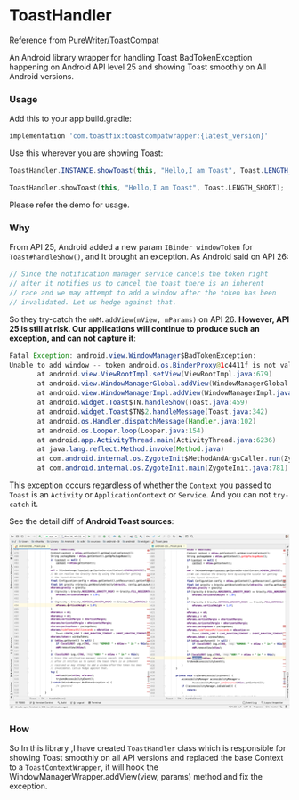 # ToastHandler
Reference from [PureWriter/ToastCompat](https://github.com/PureWriter/ToastCompat)

An Android library wrapper for handling Toast BadTokenException happening on Android API level 25 and showing Toast smoothly on All Android versions.


### Usage 

Add this to your app build.gradle:

```groovy
implementation 'com.toastfix:toastcompatwrapper:{latest_version}'
```

Use this wherever you are showing Toast:

```java
ToastHandler.INSTANCE.showToast(this, "Hello,I am Toast", Toast.LENGTH_SHORT);
```

```kotlin
ToastHandler.showToast(this, "Hello,I am Toast", Toast.LENGTH_SHORT);
```

Please refer the demo for usage.


### Why

From API 25, Android added a new param `IBinder windowToken` for `Toast#handleShow()`, and It brought an exception. 
As Android said on API 26: 

```java
// Since the notification manager service cancels the token right
// after it notifies us to cancel the toast there is an inherent
// race and we may attempt to add a window after the token has been
// invalidated. Let us hedge against that.
```

So they try-catch the `mWM.addView(mView, mParams)` on API 26. **However, API 25 is still at risk. Our applications will continue to produce such an exception, and can not capture it**: 

```java
Fatal Exception: android.view.WindowManager$BadTokenException: 
Unable to add window -- token android.os.BinderProxy@1c4411f is not valid; is your activity running?
       at android.view.ViewRootImpl.setView(ViewRootImpl.java:679)
       at android.view.WindowManagerGlobal.addView(WindowManagerGlobal.java:342)
       at android.view.WindowManagerImpl.addView(WindowManagerImpl.java:94)
       at android.widget.Toast$TN.handleShow(Toast.java:459)
       at android.widget.Toast$TN$2.handleMessage(Toast.java:342)
       at android.os.Handler.dispatchMessage(Handler.java:102)
       at android.os.Looper.loop(Looper.java:154)
       at android.app.ActivityThread.main(ActivityThread.java:6236)
       at java.lang.reflect.Method.invoke(Method.java)
       at com.android.internal.os.ZygoteInit$MethodAndArgsCaller.run(ZygoteInit.java:891)
       at com.android.internal.os.ZygoteInit.main(ZygoteInit.java:781)
```

This exception occurs regardless of whether the `Context` you passed to `Toast` is an `Activity` or `ApplicationContext` or `Service`. And you can not `try-catch` it. 
 
 See the detail diff of **Android Toast sources**: 

![ToastDiff.png](diff/ToastDiff.png)

### How

So In this library ,I have created `ToastHandler` class which is responsible for showing Toast smoothly on all API versions and replaced the base Context to a `ToastContextWrapper`, it will hook the WindowManagerWrapper.addView(view, params) method and fix the exception.






